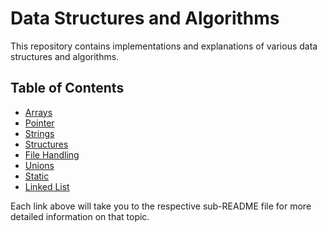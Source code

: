 # Data Structures and Algorithms

This repository contains implementations and explanations of various data structures and algorithms.

## Table of Contents

- [Arrays](./Arrays/README.md)
- [Pointer](./Pointers/README.md)
- [Strings](./Strings/README.md)
- [Structures](./Structures/README.md)
- [File Handling](./File-handling/README.md)
- [Unions](./Unions/README.md)
- [Static](./Static/README.md)
- [Linked List](./linked-Lists/README.md)


Each link above will take you to the respective sub-README file for more detailed information on that topic.

